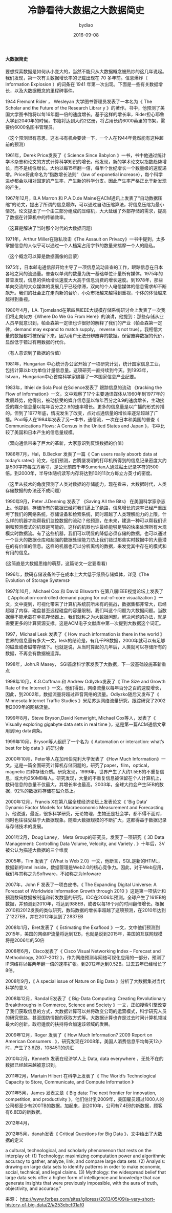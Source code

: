 ﻿---
author: bydiao
comments: true
date: 2016-09-08
layout: post
title: 冷静看待大数据之大数据简史
mathjax: true
categories: [Big Data]
tags: [Talk]
---

#### 大数据简史

 

要想探索数据是如何从小变大的，当然不能只从大数据概念被热炒的这几年说起。我们发现，第一次有关数据增长率的记载出现在 70 多年前。信息爆炸（ Information Explosion ）的词条在 1941 年第一次出现。下面是一些有关数据增长，以及大数据概念的里程碑事件。

 

1944 Fremont Rider ， Wesleyan 大学图书管理员发表了一本名为《   The Scholar and the Future of the Research Librar y 》的著作。书中，他预测了美国大学图书馆将以每16年翻一倍的速度增长。基于这样的增长率，Rider担心耶鲁大学到2040年的时候，书籍将达到大约2亿册，将占用长约6000英里的书架，需要约6000名图书管理员。




（这个预测很有意思，这本书有机会要读一下，一个人在1944年竟然能有这种超前的预测）




1961年，Derek Price发表了《 Science Since Babylon 》一书，书中他通过统计学术杂志和论文的方式计算科学知识的增长。他发现，新的学术论文以指数趋势增长，而不是线性增长。大约以每15年翻一倍，每半个世纪增长一个数量级的速度递增。Price将此命名为“指数增长法则”（law of exponetial increase），每个科学进步都会以相对固定的产生率，产生新的科学分支。因此产生率严格正比于新发现的产生。




1967年12月，B.A Marron 和 P.A.D.de Maine在ACM通讯上发表了“自动数据压缩”的论文，提出了所谓的信息爆炸，可以通过自动压缩算法，将信息压缩为最小情况。论文提出了一个由三部分组成的压缩机，大大延缓了外部存储的需求，提高了数据在计算机中的传输效率。

（这算是解决了当时那个时代的大数据问题）




1971年，Arthur Miller在隐私攻击《The Assault on Privacy》一书中提到，太多掌握信息的人似乎可以通过一个人档案占用字节的数量来揣摩一个人的隐私。




（这个概念可以算是数据画像的启蒙）




1975年，日本邮电通信部开始主导了一项信息流动普查的工作，跟踪信息在日本各地之间的流通量。普查以单词的数量为统一基础单位计量所有媒体。1975年的普查发现，信息的供给增长速度大大高于信息消费的增长速度。到1978年，那些单向交流的大众媒体的发展几乎已经停滞，双向的个人电信媒体的信息需求却不断飙升。我们的社会正在走向新的台阶，小众市场越来越得到重视，个体的体验越来越得到重视。




1980年4月，I.A. Tjomsland在第四届IEEE大规模存储系统研讨会上发表了一次我们将走向何方《Where Do We Go From Here》的演讲，他提到：那些存储从业人员早就意识到，帕金森第一定律也许很好的解释了我们的产业（帕金森第一定律，demand may expand to match supply， reverse is not true）。我相信大量的数据都将被保留下来，因为用户无法分辨废弃的数据。保留废弃数据的代价，显然低于错过有用数据的代价。

（有人意识到了数据的价值）




1981年，Hungarian 中心统计办公室开始了一项研究计划，统计国家信息工业，包括计算以bit为单位计量信息量。这项研究一直持续到今天。到1993年，Istvan，Hungarian中心首席科学家编纂了一本国家信息产业纪要。




1983年，Ithiel de Sola Pool 在Science发表了 跟踪信息的流动 《tracking the Flow of Information》一文。文中观察了17个主要通讯媒体从1960年到1977年的发展趋势，他得出，被动接受的媒介信息量以每年百分之8.9的速度增长，主动接受的媒介信息量以每年百分之2.9的速率增长。更多的信息量是以广播的形式传播的。但到了1977年底，情况发生了改变，点对点通信量的增长率逐渐超越了广播。Pool等人在1984年发表了另一本书，通信流，一次在日本和美国的普查《 Communications Flows: A Census in the United States and Japan 》，书中比较了美国和日本产生的信息量规模。

（双向通信带来了巨大的革新，大家意识到反馈数据的价值）




1986年7月，Hal，B.Becker 发表了一篇《 Can users really absorb data at today’s rates》论文，他们预测，古腾堡发明的打印机所得到的信息记录密度大约是500字符每立方英寸，是公元前四千年Sumerian人通过黏土记录字符的500倍。到2000年，半导体随机读写内存将达到10的11次方每立方英寸的密度。




（这里从技术的角度预测了人类对数据的存储能力，现在看来，大数据时代，人类存储数据的办法还不成问题）







1990年9月，Peter J.Denning 发表了 《Saving All the Bits》 在美国科学家杂志上。他提到，存储所有的数据已经将我们逼上了绝路，信息增长的速率已经严重压垮了我们的网络系统，存储设备和检索系统，同时超越了人类理解能力的上限。什么样的机器才能帮我们监控数据的流动？他预测，在未来，建造一种可以帮我们识别和预测模式的机器是可能的，这样的机器也许最终能够足够的快来处理所有大规模实时数据流。有了这些机器，我们可以明显的降低必须存储的数据，也可以通过一个巨大的数据仓库和超强的数据处理能力防止我们错过那些实时数据中的大量潜在的有价值的信息。这样的机器也可以分析离线的数据，来发觉其中存在的模式和有用的信息。




(这简直是大数据思维的萌芽，这篇论文一定要看看)




1996年，数码存储设备终于在成本上大大低于纸质存储媒体，详见《The Evolution of Storage Systems》




1997年10月，Michael Cox 和 David Ellsworth 在第八届IEEE视觉论坛上发表了《 Application-controlled demand paging for out-of-core visualization 》一文，文中提到，可视化带来了计算机系统前所未有的挑战，数据集都非常大，已经超越了内存，磁盘甚至远程磁盘的容量限制。我们叫这个问题为大数据问题。当数据量不能承载在单机存储器上，我们就称之为大数据问题。解决问题的办法，就是需要更多的计算资源支撑。这是ACM电子文献库中第一次提到大数据这个词汇。




1997，Michael Lesk 发表了《 How much information is there in the world 》世界的信息量有多大一文，lesk的结论是，有几千PB数据，2000年就可以有足够的磁盘或者磁带存储下。也就是说，从当时算起的几年后，人类就可以存储所有的数据，不再会有数据被遗弃。

1998年，John.R Masey， SGI首席科学家发表了大数据，下一波基础设施革新重点




1998年10月，K.G.Coffman 和 Andrew Odlyzko发表了《 The Size and Growth Rate of the Internet 》一文。他们得出，网络流量以每年百分之百的速度增长，因此，到2002年，数据流量将超过声音网络的流量。Odlyzko随后又发布了《   Minnesota Internet Traffic Studies 》米尼苏达网络流量研究，跟踪研究了2002到2009年的网络流量。




1999年8月，Steve Bryson,David Kenwright, Michael Cox等人，发表了《 Visually exploring gigabyte data sets in real time 》，这是第一篇ACM通信文章用到big data词条。




1999年10月，Bryson等人组织了一个名为《 Automation or interaction: what’s best for big data 》的研讨会




2000年10月，Peter等人在加州伯克利大学发表了《How Much Information》一文。这是一篇全面研究计算机存储问题的，研究了paper，film，optical， magnetic 四种存储介质。研究发现，1999年，世界产生了大约1.5EB的不重复信息，或大约250MB每人。研究发现，大量的不重复信息被保留在个人计算机上，数码信息的总量不仅最大，其增长率也最高。2003年，全球大约会产生5EB的数据，92%的数据将存储在磁介质上。




2000年12月，Francis X在第八届全球经济论坛上发表论文《 ’Big Data’ Dynamic Factor Models for Macroeconomic Measurement and Forecasting 》，他说道，最近，很多科学研究，无论物理，生物还是社会学，都不得不面对，同时也往往受益于大数据现象。随着大数据规模的不断扩大，这都得益于数据记录与存储技术的发展。




2001年2月，Doug Laney， Meta Group的研究员，发表了一项研究《 3D Data Management: Controlling Data Volume, Velocity, and Variety . 》十年后，3V被公认为描述大数据的三个维度




2005年，Tim 发表了《What is Web 2.0》一文，他断言，SQL是新的HTML，数据新的Intel inside，数据管理是Web2.0的核心竞争力。因此，对于Web应用，我们与其称之为Software，不如称之为Infoware




2007年，John F 发表了一项白皮书，《 The Expanding Digital Universe: A Forecast of Worldwide Information Growth through 2010 》这是第一项估计和预测数码数据被制造和转发数量的研究。IDC在2006年预测，全球产生了161EB的数据，并预测到2010年，将达到988EB，或者以每18个月的时间翻倍增长。根据2010和2012发表的类似研究，数码数据的增长率超越了这项预测，在2010年达到了1227EB，并在2012年达到了2837EB




2008年1月，Bret发表了《 Estimating the Exaflood 》一文，文中他们预测到2015年，美国的网络IP流量将达到1ZB，也就是说到2015年，美国的互联网规模将是2006年的50倍




2008年6月，Cisco发表了《 Cisco Visual Networking Index – Forecast and Methodology, 2007–2012 》，作为网络预测与网络可视化应用的一部分，预测了IP网络将以每两年翻一倍的速率扩张。到2012年达到0.5ZB。过去五年已经增长了8倍。




2008年9月，《   A special issue of  Nature  on Big Data 》分析了大数据集对当代科学的意义




2008年12月，Randal E发表了《 Big-Data Computing: Creating Revolutionary Breakthroughs in Commerce, Science and Society   》一文，正如搜索引擎改变了我们获取信息的方式，大数据计算可以并将改变公司的运营模式，科学研究人员的研究思路，甚至国防情报的获取方式等。大数据计算也许是过去时间计算机领域最大的创新。政府适度的扶持将会加速该领域的发展。




2009年12月，Roger 发表了《 How Much Information? 2009 Report on American Consumers . 》，研究发现在2008年，美国人消费信息平均每天12小时，产生了3.6ZB，10845T的词汇




2010年2月，Kenneth 发表在经济学人上   Data, data everywhere ，无处不在的数据已经越来越被意识到。




2011年2月，Martain Hilbert 在科学上发表了《 The World’s Technological Capacity to Store, Communicate, and Compute Information 》




2011年5月，James 发表文章《 Big data: The next frontier for innovation, competition, and productivity 》，他们估计到2009年，美国雇员超过1000人的公司都至少有200TB的数据。加起来，到2010年，公司有7.4EB的新数据，顾客有6.8EB的新数据。




2012年4月，




2012年5月，danah发表《 Critical Questions for Big Data 》，文中给出了大数据的定义




a cultural, technological, and scholarly phenomenon that rests on the interplay of:  (1) Technology: maximizing computation power and algorithmic accuracy to gather, analyze, link, and compare large data sets. (2) Analysis: drawing on large data sets to identify patterns in order to make economic, social, technical, and legal claims. (3) Mythology: the widespread belief that large data sets offer a higher form of intelligence and knowledge that can generate insights that were previously impossible, with the aura of truth, objectivity, and accuracy.”


来源：  http://www.forbes.com/sites/gilpress/2013/05/09/a-very-short-history-of-big-data/2/#253ebcf01af0